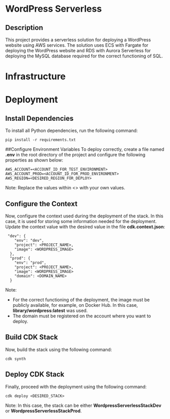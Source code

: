 # WordPress Serverless 

## Description
This project provides a serverless solution for deploying a WordPress website using AWS services. The solution uses ECS with Fargate for deploying the WordPress website and RDS with Aurora Serverless for deploying the MySQL database required for the correct functioning of SQL.

# Infrastructure


# Deployment

## Install Dependencies
To install all Python dependencies, run the following command:
```
pip install -r requirements.txt
```

##Configure Environment Variables
To deploy correctly, create a file named **.env** in the root directory of the project and configure the following properties as shown below:
```
AWS_ACCOUNT=<ACCOUNT_ID_FOR_TEST_ENVIRONMENT>
AWS_ACCOUNT_PROD=<ACCOUNT_ID_FOR_PROD_ENVIRONMENT>
AWS_REGION=<DESIRED_REGION_FOR_DEPLOY>
```
Note: Replace the values within <> with your own values.

## Configure the Context
Now, configure the context used during the deployment of the stack. In this case, it is used for storing some information needed for the deployment. Update the context value with the desired value in the file **cdk.context.json**:
```
 "dev": {
    "env": "dev",
    "project": <PROJECT_NAME>,
    "image": <WORDPRESS_IMAGE>
  },
  "prod": {
    "env": "prod",
    "project": <PROJECT_NAME>,
    "image": <WORDPRESS_IMAGE>
    "domain": <DOMAIN_NAME>
  }
```
Note:
- For the correct functioning of the deployment, the image must be publicly available, for example, on Docker Hub. In this case, **library/wordpress:latest** was used.
- The domain must be registered on the account where you want to deploy.

## Build CDK Stack
Now, build the stack using the following command:
```
cdk synth
```

## Deploy CDK Stack
Finally, proceed with the deployment using the following command:
```
cdk deploy <DESIRED_STACK>
```
Note: In this case, the stack can be either **WordpressServerlessStackDev** or **WordpressServerlessStackProd**.